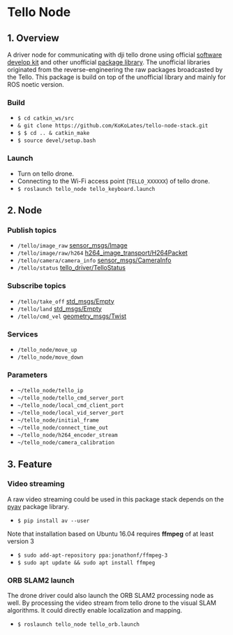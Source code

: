 # Tello Node

## 1. Overview
A driver node for communicating with dji tello drone using official [software develop kit](https://dl-cdn.ryzerobotics.com/downloads/Tello/Tello%20SDK%202.0%20User%20Guide.pdf) and other unofficial [package library](https://github.com/hanyazou/TelloPy). The unofficial libraries originated from the reverse-engineering the raw packages broadcasted by the Tello. This package is build on top of the unofficial library and mainly for ROS noetic version.

### Build
* `$ cd catkin_ws/src`
* `& git clone https://github.com/KoKoLates/tello-node-stack.git`
* `$ $ cd .. & catkin_make`
* `$ source devel/setup.bash`

### Launch
* Turn on tello drone.
* Connecting to the Wi-Fi access point (`TELLO_XXXXXX`) of tello drone.
* `$ roslaunch tello_node tello_keyboard.launch`

## 2. Node
### Publish topics
* `/tello/image_raw` [sensor_msgs/Image](http://docs.ros.org/en/api/sensor_msgs/html/msg/Image.html)
* `/tello/image/raw/h264` [h264_image_transport/H264Packet](https://github.com/tilk/h264_image_transport/blob/master/msg/H264Packet.msg)
* `/tello/camera/camera_info` [sensor_msgs/CameraInfo](http://docs.ros.org/api/sensor_msgs/html/msg/CameraInfo.html)
* `/tello/status` [tello_driver/TelloStatus](./msg/tello_status.msg)

### Subscribe topics
* `/tello/take_off` [std_msgs/Empty](http://docs.ros.org/api/std_msgs/html/msg/Empty.html)
* `/tello/land` [std_msgs/Empty](http://docs.ros.org/api/std_msgs/html/msg/Empty.html)
* `/tello/cmd_vel` [geometry_msgs/Twist](http://docs.ros.org/api/geometry_msgs/html/msg/Twist.html)

### Services
* `/tello_node/move_up`
* `/tello_node/move_down`

### Parameters
* ```~/tello_node/tello_ip```
* ```~/tello_node/tello_cmd_server_port```
* ```~/tello_node/local_cmd_client_port```
* ```~/tello_node/local_vid_server_port```
* ```~/tello_node/initial_frame```
* ```~/tello_node/connect_time_out```
* ```~/tello_node/h264_encoder_stream```
* ```~/tello_node/camera_calibration```


## 3. Feature

### Video streaming
A raw video streaming could be used in this package stack depends on the [pyav](https://github.com/PyAV-Org/PyAV) package library. 
* `$ pip install av --user`

Note that installation based on Ubuntu 16.04 requires **ffmpeg** of at least version 3
* `$ sudo add-apt-repository ppa:jonathonf/ffmpeg-3`
* `$ sudo apt update && sudo apt install ffmpeg`

### ORB SLAM2 launch 
The drone driver could also launch the ORB SLAM2 processing node as well. By processing the video stream from tello drone to the visual SLAM algorithms. It could directly enable localization and mapping.
* `$ roslaunch tello_node tello_orb.launch`